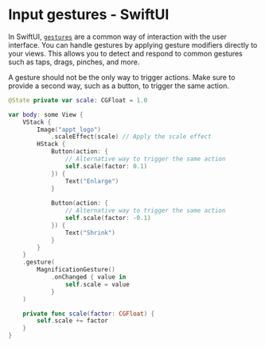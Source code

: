 # Input gestures - SwiftUI

In SwiftUI, [`gestures`](https://developer.apple.com/documentation/swiftui/gestures) are a common way of interaction with the user interface. You can handle gestures by applying gesture modifiers directly to your views. This allows you to detect and respond to common gestures such as taps, drags, pinches, and more.

A gesture should not be the only way to trigger actions. Make sure to provide a second way, such as a button, to trigger the same action.

```swift
@State private var scale: CGFloat = 1.0

var body: some View {
    VStack {
        Image("appt_logo")
            .scaleEffect(scale) // Apply the scale effect
        HStack {
            Button(action: {
                // Alternative way to trigger the same action
                self.scale(factor: 0.1)
            }) {
                Text("Enlarge")
            }
            
            Button(action: {
                // Alternative way to trigger the same action
                self.scale(factor: -0.1)
            }) {
                Text("Shrink")
            }
        }
    }
    .gesture(
        MagnificationGesture()
            .onChanged { value in
                self.scale = value
            }
    )

    private func scale(factor: CGFloat) {
        self.scale += factor
    }
}
```
